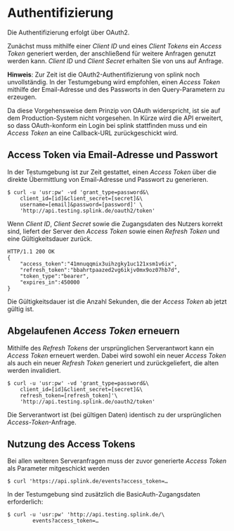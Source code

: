 
# Authentifizierung

Die Authentifizierung erfolgt über OAuth2.

Zunächst muss mithilfe einer *Client ID* und eines *Client Tokens* ein *Access Token* generiert werden, der anschließend für weitere Anfragen genutzt werden kann. *Client ID* und *Client Secret* erhalten Sie von uns auf Anfrage.

**Hinweis**: Zur Zeit ist die OAuth2-Authentifizierung von splink noch unvollständig. In der Testumgebung wird empfohlen, einen *Access Token* mithilfe der Email-Adresse und des Passworts in den Query-Parametern zu erzeugen.

Da diese Vorgehensweise dem Prinzip von OAuth widerspricht, ist sie auf dem Production-System nicht vorgesehen. In Kürze wird die API erweitert, so dass OAuth-konform ein Login bei splink stattfinden muss und ein *Access Token* an eine Callback-URL zurückgeschickt wird.


## Access Token via Email-Adresse und Passwort

In der Testumgebung ist zur Zeit gestattet, einen *Access Token* über die direkte Übermittlung von Email-Adresse und Passwort zu generieren.

	$ curl -u 'usr:pw' -vd 'grant_type=password&\
		client_id=[id]&client_secret=[secret]&\
		username=[email]&password=[password]' \
		'http://api.testing.splink.de/oauth2/token'

Wenn *Client ID*, *Client Secret* sowie die Zugangsdaten des Nutzers korrekt sind, liefert der Server den *Access Token* sowie einen *Refresh Token* und eine Gültigkeitsdauer zurück.

	HTTP/1.1 200 OK
	{
		"access_token":"41mnuqqmix3uihzgky1uc121xsm1v6ix",
		"refresh_token":"bbahrtpaazed2vg6ikjv0mx9oz07hb7d",
		"token_type":"bearer",
		"expires_in":450000
	}

Die Gültigkeitsdauer ist die Anzahl Sekunden, die der *Access Token* ab jetzt gültig ist.

## Abgelaufenen *Access Token* erneuern

Mithilfe des *Refresh Tokens* der ursprünglichen Serverantwort kann ein *Access Token* erneuert werden. Dabei wird sowohl ein neuer *Access Token* als auch ein neuer *Refresh Token* generiert und zurückgeliefert, die alten werden invalidiert.

	$ curl -u 'usr:pw' -vd 'grant_type=password&\
		client_id=[id]&client_secret=[secret]&\
		refresh_token=[refresh_token]'\
		'http://api.testing.splink.de/oauth2/token'

Die Serverantwort ist (bei gültigen Daten) identisch zu der ursprünglichen *Access-Token*-Anfrage.


## Nutzung des Access Tokens

Bei allen weiteren Serveranfragen muss der zuvor generierte *Access Token* als Parameter mitgeschickt werden

	$ curl 'https://api.splink.de/events?access_token=…

In der Testumgebung sind zusätzlich die BasicAuth-Zugangsdaten erforderlich:

	$ curl -u 'usr:pw' 'http://api.testing.splink.de/\
			events?access_token=…


